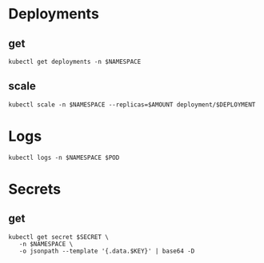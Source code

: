 # Deployments

## get
```
kubectl get deployments -n $NAMESPACE
```

## scale
```
kubectl scale -n $NAMESPACE --replicas=$AMOUNT deployment/$DEPLOYMENT
```

# Logs

```
kubectl logs -n $NAMESPACE $POD
```

# Secrets

## get
```
kubectl get secret $SECRET \
   -n $NAMESPACE \
   -o jsonpath --template '{.data.$KEY}' | base64 -D
```
